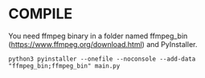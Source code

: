 # COMPILE
You need ffmpeg binary in a folder named ffmpeg_bin (https://www.ffmpeg.org/download.html) and PyInstaller.

```
python3 pyinstaller --onefile --noconsole --add-data "ffmpeg_bin;ffmpeg_bin" main.py
```

